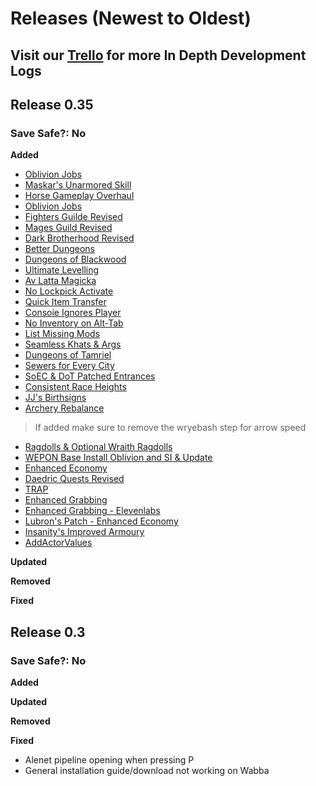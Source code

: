 # Releases (Newest to Oldest)
## Visit our [Trello](https://trello.com/b/mZ6GzGul/mnv-development-task-list) for more In Depth Development Logs

## Release 0.35

### Save Safe?: No

**Added**
- [Oblivion Jobs]()
- [Maskar's Unarmored Skill](https://www.nexusmods.com/oblivion/mods/49555?tab=files&file_id=1000028353&nmm=1)
- [Horse Gameplay Overhaul](https://www.nexusmods.com/oblivion/mods/52797?tab=description)
- [Oblivion Jobs](https://www.nexusmods.com/oblivion/mods/44087)
- [Fighters Guilde Revised](https://www.nexusmods.com/oblivion/mods/52796?tab=description)
- [Mages Guild Revised](https://www.nexusmods.com/oblivion/mods/52798?tab=description)
- [Dark Brotherhood Revised](https://www.nexusmods.com/oblivion/mods/52799?tab=files)
- [Better Dungeons](https://www.nexusmods.com/oblivion/mods/40392?tab=files)
- [Dungeons of Blackwood](https://www.nexusmods.com/oblivion/mods/36152)
- [Ultimate Levelling](https://www.nexusmods.com/oblivion/mods/49134?tab=files)
- [Av Latta Magicka](https://www.nexusmods.com/oblivion/mods/49096?tab=files)
- [No Lockpick Activate](https://www.nexusmods.com/oblivion/mods/52719?tab=files)
- [Quick Item Transfer](https://www.nexusmods.com/oblivion/mods/52718?tab=files)
- [Consoie Ignores Player](https://www.nexusmods.com/oblivion/mods/52721)
- [No Inventory on Alt-Tab](https://www.nexusmods.com/oblivion/mods/52716?tab=description)
- [List Missing Mods](https://www.nexusmods.com/oblivion/mods/52717)
- [Seamless Khats & Args](https://www.nexusmods.com/oblivion/mods/46578?tab=files)
- [Dungeons of Tamriel](https://www.nexusmods.com/oblivion/mods/52835?tab=description)
- [Sewers for Every City](https://www.nexusmods.com/oblivion/mods/52693?tab=description)
- [SoEC & DoT Patched Entrances](https://www.nexusmods.com/oblivion/mods/52829)
- [Consistent Race Heights](https://www.nexusmods.com/oblivion/mods/51575?tab=files)
- [JJ's Birthsigns](https://www.nexusmods.com/oblivion/mods/50333?tab=files&file_id=1000025491&nmm=1)
- [Archery Rebalance](https://www.nexusmods.com/oblivion/mods/23484)
> If added make sure to remove the wryebash step for arrow speed
- [Ragdolls & Optional Wraith Ragdolls](https://www.nexusmods.com/oblivion/mods/51844?tab=files)
- [WEPON Base Install Oblivion and SI & Update](https://www.nexusmods.com/oblivion/mods/35560?tab=files)
- [Enhanced Economy](https://www.nexusmods.com/oblivion/mods/25078?tab=files)
- [Daedric Quests Revised](https://www.nexusmods.com/oblivion/mods/52830)
- [TRAP](https://www.nexusmods.com/oblivion/mods/26216?tab=description)
- [Enhanced Grabbing](https://www.nexusmods.com/oblivion/mods/19847?tab=files)
- [Enhanced Grabbing - Elevenlabs](https://www.nexusmods.com/oblivion/mods/52893?tab=description)
- [Lubron's Patch - Enhanced Economy](https://www.nexusmods.com/oblivion/mods/47184)
- [Insanity's Improved Armoury](https://www.moddb.com/games/oblivion/addons/insanitys-improved-armoury-compilation-121-final)
- [AddActorValues](https://www.nexusmods.com/oblivion/mods/33248?tab=files)

**Updated**

**Removed**

**Fixed**

## Release 0.3

### Save Safe?: No

**Added**

**Updated**

**Removed**

**Fixed**
- Alenet pipeline opening when pressing P
- General installation guide/download not working on Wabba
